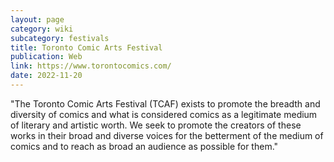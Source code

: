 ```yaml
---
layout: page
category: wiki
subcategory: festivals
title: Toronto Comic Arts Festival
publication: Web
link: https://www.torontocomics.com/
date: 2022-11-20
---
```


"The Toronto Comic Arts Festival (TCAF) exists to promote the breadth and diversity of comics and what is considered comics as a legitimate medium of literary and artistic worth. We seek to promote the creators of these works in their broad and diverse voices for the betterment of the medium of comics and to reach as broad an audience as possible for them."
